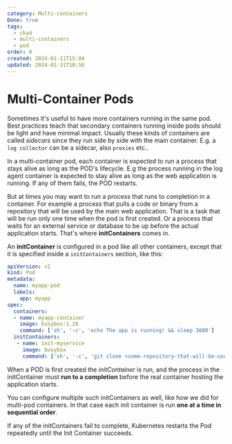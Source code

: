 ```yaml
---
category: Multi-containers
Done: true
tags:
  - ckad
  - multi-containers
  - pod
order: 0
created: 2024-01-11T15:04
updated: 2024-01-31T18:16
---
```

# Multi-Container Pods
Sometimes it's useful to have more containers running in the same pod. Best practices teach that secondary containers running inside pods should be light and have minimal impact. Usually these kinds of containers are called *sidecars* since they run side by side with the main container. E.g. a `log collector` can be a sidecar, also `proxies` etc..

In a multi-container pod, each container is expected to run a process that stays alive as long as the POD's lifecycle. E.g the process running in the log agent container is expected to stay alive as long as the web application is running. If any of them fails, the POD restarts.

But at times you may want to run a process that runs to completion in a container. For example a process that pulls a code or binary from a repository that will be used by the main web application. That is a task that will be run only one time when the pod is first created. Or a process that waits for an external service or database to be up before the actual application starts. That's where **initContainers** comes in.

An **initContainer** is configured in a pod like all other containers, except that it is specified inside a `initContainers` section, like this:

```yaml
apiVersion: v1
kind: Pod
metadata:
  name: myapp-pod
  labels:
    app: myapp
spec:
  containers:
  - name: myapp-container
    image: busybox:1.28
    command: ['sh', '-c', 'echo The app is running! && sleep 3600']
  initContainers:
   - name: init-myservice
     image: busybox
     command: ['sh', '-c', 'git clone <some-repository-that-will-be-used-by-application> ;']
```


When a POD is first created the *initContainer* is run, and the process in the initContainer must **run to a completion** before the real container hosting the application starts.

You can configure multiple such initContainers as well, like how we did for multi-pod containers. In that case each init container is run **one at a time in sequential order**.

If any of the initContainers fail to complete, Kubernetes restarts the Pod repeatedly until the Init Container succeeds.